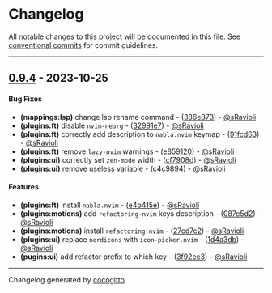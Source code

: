 # Changelog
All notable changes to this project will be documented in this file. See [conventional commits](https://www.conventionalcommits.org/) for commit guidelines.

- - -
## [0.9.4](https://github.com/sRavioli/nvim/compare/0.9.3..0.9.4) - 2023-10-25
#### Bug Fixes
- **(mappings:lsp)** change lsp rename command - ([386e873](https://github.com/sRavioli/nvim/commit/386e873c9de0907593633b7d640161e46be4f849)) - [@sRavioli](https://github.com/sRavioli)
- **(plugins:ft)** disable `nvim-neorg` - ([32991e7](https://github.com/sRavioli/nvim/commit/32991e70cbc18d478d43eab7c8099b4b6558ba4a)) - [@sRavioli](https://github.com/sRavioli)
- **(plugins:ft)** correctly add description to `nabla.nvim` keymap - ([91fcd63](https://github.com/sRavioli/nvim/commit/91fcd63f9466891987adb46841414d8bd6fd17d6)) - [@sRavioli](https://github.com/sRavioli)
- **(plugins:ft)** remove `lazy-nvim` warnings - ([e859120](https://github.com/sRavioli/nvim/commit/e859120c4e911ad771f35b3079fa163f95f69666)) - [@sRavioli](https://github.com/sRavioli)
- **(plugins:ui)** correctly set `zen-mode` width - ([cf7908d](https://github.com/sRavioli/nvim/commit/cf7908dfda18d3175b389c5af0017742e97e3ebc)) - [@sRavioli](https://github.com/sRavioli)
- **(plugins:ui)** remove useless variable - ([c4c9894](https://github.com/sRavioli/nvim/commit/c4c9894e45e9f024410699fa00a0d808dea6ca17)) - [@sRavioli](https://github.com/sRavioli)
#### Features
- **(plugins:ft)** install `nabla.nvim` - ([e4b415e](https://github.com/sRavioli/nvim/commit/e4b415eb901450450df3d7f87b53bf6badbb4b57)) - [@sRavioli](https://github.com/sRavioli)
- **(plugins:motions)** add `refactoring-nvim` keys description - ([087e5d2](https://github.com/sRavioli/nvim/commit/087e5d24fa36b052cb57ab3ce97c5fae1a45d7bd)) - [@sRavioli](https://github.com/sRavioli)
- **(plugins:motions)** install `refactoring.nvim` - ([27cd7c2](https://github.com/sRavioli/nvim/commit/27cd7c28841fcf8dd07e9b85665a1702b38ca51e)) - [@sRavioli](https://github.com/sRavioli)
- **(plugins:ui)** replace `nerdicons` with `icon-picker.nvim` - ([1d4a3db](https://github.com/sRavioli/nvim/commit/1d4a3db3ddabe7d757fea5bd66829f12e720466d)) - [@sRavioli](https://github.com/sRavioli)
- **(pugins:ui)** add refactor prefix to which key - ([3f92ee3](https://github.com/sRavioli/nvim/commit/3f92ee32562f190182c194dcef80791d787d8d2d)) - [@sRavioli](https://github.com/sRavioli)

- - -

Changelog generated by [cocogitto](https://github.com/cocogitto/cocogitto).
